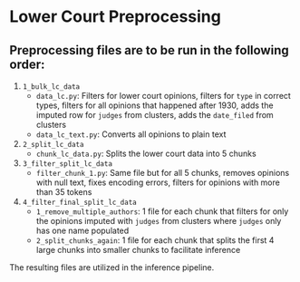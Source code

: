 # Lower Court Preprocessing
## Preprocessing files are to be run in the following order:
1. `1_bulk_lc_data`
    * `data_lc.py`: Filters for lower court opinions, filters for `type` in correct types, filters for all opinions that happened after 1930, adds the imputed row for `judges` from clusters, adds the `date_filed` from clusters
    * `data_lc_text.py`: Converts all opinions to plain text 
2. `2_split_lc_data`
    * `chunk_lc_data.py`: Splits the lower court data into 5 chunks
3. `3_filter_split_lc_data`
    * `filter_chunk_1.py`: Same file but for all 5 chunks, removes opinions with null text, fixes encoding errors, filters for opinions with more than 35 tokens 
4. `4_filter_final_split_lc_data`
    * `1_remove_multiple_authors`: 1 file for each chunk that filters for only the opinions imputed with `judges` from clusters where `judges` only has one name populated
    * `2_split_chunks_again`: 1 file for each chunk that splits the first 4 large chunks into smaller chunks to facilitate inference

The resulting files are utilized in the inference pipeline.
